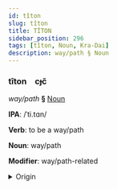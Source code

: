 ```yaml
---
id: tîton
slug: tîton
title: TÎTON
sidebar_position: 296
tags: [tîton, Noun, Kra-Dai]
description: way/path § Noun
---
```


### tîton&emsp;<span kind="abugida">cɟc̃</span>

*way/path* **§** [Noun](../../tags/Noun)

**IPA**: /ˈti.tɑn/

**Verb**: to be a way/path

**Noun**: way/path

**Modifier**: way/path-related

<details>
    <summary>Origin</summary>
    Thai ทิศทาง tít-taang /tʰit̚˦˥.tʰaːŋ˧/<br/>
    <em>Kra-Dai Language Family</em>
</details>